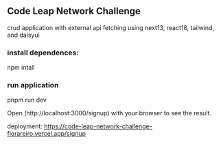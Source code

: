 ## Code Leap Network Challenge

crud application with external api fetching using next13, react18, tailwind, and  daisyui

### install dependences:
npm intall

### run application
pnpm run dev

Open (http://localhost:3000/signup) with your browser to see the result.

deployment: https://code-leap-network-challenge-florareiro.vercel.app/signup
